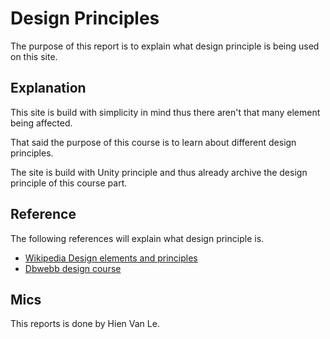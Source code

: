 ---
---
Design Principles
=========================
The purpose of this report is to explain what design principle is being used on this site.

Explanation
------------------------
This site is build with simplicity in mind thus there aren't that many element being affected.

That said the purpose of this course is to learn about different design principles.

The site is build with Unity principle and thus already archive the design principle of this course part.

Reference
---------------
The following references will explain what design principle is.

* [Wikipedia Design elements and principles](https://en.wikipedia.org/wiki/Visual_design_elements_and_principles)
* [Dbwebb design course](https://dbwebb.se/kurser/design-v2/kmom06)

Mics
-------
This reports is done by Hien Van Le.
